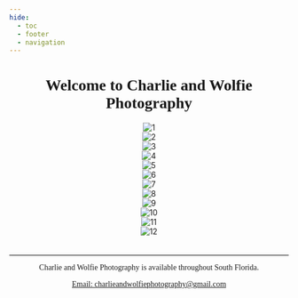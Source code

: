 ```yaml
---
hide:
  - toc
  - footer
  - navigation
---
```

<div style="font-style: bold; text-align: center;" markdown="1">

<style>
h1 {text-align:center;}
  .firstheader {
    font-family: Sacramento
  }
p {text-align: center;}
  .horizontal_line {
      text-align: center;
      background-color: black;
      width: 100%;
      height: 1px;
      line-height: 1%;
}
  .emailleft{
      text-align: left;
  }
</style>
<link rel="shortcut icon" href="https://freeiconshop.com/wp-content/uploads/edd/camera-outline-filled.png" />

<head>
<meta property="og:title" content="Charlie and Wolfie Photography" />
<meta property="og:description" content="Capturing moments in everyday life and celebrations" />
<meta property="og:url" content="https://www.charlieandwolfiephotography.com" />
<meta property="og:image" content="https://live.staticflickr.com/65535/52660988786_77cdf0fa01_k.jpg" />
<head>

<h1 class="firstheader">Welcome to Charlie and Wolfie Photography</h1>
<!-- Slideshow container -->
<div class="slideshow-container fade">

  <!-- Full images with numbers and message Info -->
  <div class="Containers">
    <href="https://www.flickr.com/photos/197541513@N08/52637208755/in/dateposted-public/">
    <img src="https://live.staticflickr.com/65535/52637208755_2b5354444f_k.jpg" alt="1"></a><script async src="//embedr.flickr.com/assets/client-code.js" charset="utf-8"></script>
  </div>

  <div class="Containers">
    <href="https://www.flickr.com/photos/197541513@N08/52636260472/in/dateposted-public/">
    <img src="https://live.staticflickr.com/65535/52636260472_6765e50b7b_k.jpg" alt="2"></a><script async src="//embedr.flickr.com/assets/client-code.js" charset="utf-8"></script>
  </div>

  <div class="Containers">
    <href="https://www.flickr.com/photos/197541513@N08/52637214615/in/dateposted-public/">
    <img src="https://live.staticflickr.com/65535/52637214615_0eab3ed44e_k.jpg" alt="3"></a><script async src="//embedr.flickr.com/assets/client-code.js" charset="utf-8"></script>
  </div>
  
  <div class="Containers">
    <href="https://www.flickr.com/photos/197541513@N08/52637032434/in/dateposted-public/">
    <img src="https://live.staticflickr.com/65535/52637032434_77d1a44016_k.jpg" alt="4"></a><script async src="//embedr.flickr.com/assets/client-code.js" charset="utf-8"></script>
  </div>

  <div class="Containers">  
    <href="https://www.flickr.com/photos/197541513@N08/52637254838/in/dateposted-public/">
    <img src="https://live.staticflickr.com/65535/52637254838_f2639944bc_k.jpg" alt="5"></a><script async src="//embedr.flickr.com/assets/client-code.js" charset="utf-8"></script>
  </div>

  <div class="Containers">  
    <href="https://www.flickr.com/photos/197541513@N08/52637032769/in/dateposted-public/">
    <img src="https://live.staticflickr.com/65535/52637032769_dd1112ab66_k.jpg" alt="6"></a><script async src="//embedr.flickr.com/assets/client-code.js" charset="utf-8"></script>
  </div>
  
  <div class="Containers">  
    <href="https://www.flickr.com/photos/197541513@N08/52637030904/in/dateposted-public/">
    <img src="https://live.staticflickr.com/65535/52637030904_2f88f8555f_k.jpg" alt="7"></a><script async src="//embedr.flickr.com/assets/client-code.js" charset="utf-8"></script>
  </div>

  <div class="Containers">  
    <href="https://www.flickr.com/photos/197541513@N08/52636261912/in/dateposted-public/">
    <img src="https://live.staticflickr.com/65535/52636261912_3cc38d8f98_k.jpg" alt="8"></a><script async src="//embedr.flickr.com/assets/client-code.js" charset="utf-8"></script>
  </div>

  <div class="Containers">  
    <href="https://www.flickr.com/photos/197541513@N08/52637214820/in/dateposted-public/">
    <img src="https://live.staticflickr.com/65535/52637214820_00935fd561_k.jpg" alt="9"></a><script async src="//embedr.flickr.com/assets/client-code.js" charset="utf-8"></script>
  </div>

  <div class="Containers">  
    <href="https://www.flickr.com/photos/197541513@N08/52636770921/in/dateposted-public/">     <img src="https://live.staticflickr.com/65535/52636770921_e46449c6aa_k.jpg" alt="10"></a><script async src="//embedr.flickr.com/assets/client-code.js" charset="utf-8"></script>
  </div>
  
  <div class="Containers">  
    <href="https://www.flickr.com/photos/197541513@N08/52652652349/in/dateposted-public/">
    <img src="https://live.staticflickr.com/65535/52652652349_2c7e41f12a_k.jpg" alt="11"></a><script async src="//embedr.flickr.com/assets/client-code.js" charset="utf-8"></script>
  </div>

  <div class="Containers">  
    <href="https://www.flickr.com/photos/197541513@N08/52636259467/in/dateposted-public/">
    <img src="https://live.staticflickr.com/65535/52636259467_1b6e124e8b_k.jpg" alt="12"></a><script async src="//embedr.flickr.com/assets/client-code.js" charset="utf-8"></script>
  </div>
<br>

<br>

<div class="horizontal_line">
</div>
<p style="font-family: Caveat">Charlie and Wolfie Photography is available throughout South Florida.</p>
<p style="font-family: Caveat"><a href = "mailto: abc@example.com">Email: charlieandwolfiephotography@gmail.com</a></p>
</div>